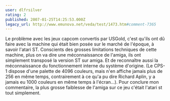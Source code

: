 ```yaml
---
user: dlfrsilver
rating: 2
published: 2007-01-25T14:25:53.000Z
legacy_url: http://www.emunova.net/veda/test/1473.htm#comment-7365
---
```

Le problème avec les jeux capcom convertis par USGold, c'est qu'ils ont dû faire avec la machine qui était bien posée sur le marché de l'époque, à savoir l'atari ST. Conscients des grosses limitations techniques de cette machine, plus on va dire une méconnaissance de l'amiga, ils ont simplement transposé la version ST sur amiga. Et de reconnaître aussi la méconnaissance du fonctionnement interne du système d'origine. (Le CPS-1 dispose d'une palette de 4096 couleurs, mais n'en affiche jamais plus de 256 en même temps, contrairement à ce qu'a pu dire Richard Aplin, y a jamais eu 1000 couleurs en même temps à l'écran...). 
Pour conclure mon commentaire, la plus grosse faiblesse de l'amiga sur ce jeu c'était l'atari st tout simplement.